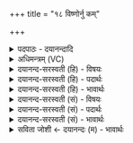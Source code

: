 +++
title = "१८ विष्णोर्नु कम्"

+++
<details><summary>पदपाठः - दयानन्दादि</summary>

विष्णोः॑। नु। क॒म्। वी॒र्या᳖णि। प्र। वो॒च॒म्। यः। पार्थि॑वानि। वि॒म॒मऽइति॑ विऽम॒मे। रजा॑ꣳसि। यः। अस्क॑भायत्। उत्त॑रमित्युत्ऽत॑रम्। स॒धस्थ॒मिति॑ स॒धऽस्थ॑म्। वि॒च॒क्र॒मा॒ण इति॑ विऽचक्रमा॒णः। त्रे॒धा। उ॒रु॒गा॒यऽइत्यु॑रुऽगा॒यः। विष्ण॑वे। त्वा। १८।
</details>

<details><summary>अधिमन्त्रम् (VC)</summary>

- विष्णुर्देवता
- औतथ्यो दीर्घतमा ऋषिः
- स्वराड् आर्षी त्रिष्टुप्
- धैवतः
</details>

<details><summary>दयानन्द-सरस्वती (हि) - विषयः</summary>

अब अगले मन्त्र में व्यापक ईश्वर के गुणों का उपदेश किया है ॥
</details>

<details><summary>दयानन्द-सरस्वती (हि) - पदार्थः</summary>

पदार्थान्वयभाषाः -  हे मनुष्यो ! तुम (यः) जो (विचक्रमाणः) जगत् रचने के लिये कारण के अंशों को युक्त करता हुआ (उरुगायः) बहुत अर्थों को वेद द्वारा उपदेश करनेवाला जगदीश्वर (पार्थिवानि) पृथिवी के विकार अर्थात् पृथिवी के गुणों से उत्पन्न होनेवाले या अन्तरिक्ष में विदित (त्रेधा) तीन प्रकार के (रजांसि) लोकों को (विममे) अनेक प्रकार से रचता है, जो (उत्तरम्) पिछले अवयवों के (सधस्थम्) साथ रहनेवाले कारण को (अस्कभायत्) रोक रखता है (यः) जो (विष्णवे) उपासनादि यज्ञ के लिये आश्रय किया जाता है, उस (विष्णोः) व्यापक परमेश्वर के (वीर्याणि) पराक्रमयुक्त कर्मों का (प्रवोचम्) कथन करूँ और हे परमेश्वर ! (नु) शीघ्र ही (कम्) सुखस्वरूप (त्वा) आपका आश्रय करता हूँ ॥१८॥
</details>

<details><summary>दयानन्द-सरस्वती (हि) - भावार्थः</summary>

भावार्थभाषाः -  सब मनुष्यों को जिस परमेश्वर ने पृथिवी, सूर्य और त्रसरेणु आदि भेद से तीन प्रकार के जगत् को रचकर धारण किया है, उसी की उपासना करनी चाहिये ॥१८॥
</details>

<details><summary>दयानन्द-सरस्वती (सं) - विषयः</summary>

अथ व्यापकेश्वरगुणा उपदिश्यन्ते ॥
</details>

<details><summary>दयानन्द-सरस्वती (सं) - पदार्थः</summary>

पदार्थान्वयभाषाः -  हे मनुष्या ! यूयं यो विचक्रमाण उरुगायो विष्णुर्जगदीश्वरः पार्थिवानि रजांसि त्रेधा विममे, यः उत्तरसधस्थमस्कभायत् प्रतिबध्नाति, यो विष्णवे उपासनादियज्ञायाश्रीयते यस्य विष्णोर्वीर्याणि विद्वांसो वदन्ति, यं सर्वे संश्रयन्ते, कं सुखरूपं देवमहं प्रवोचं नु शीघ्रमाश्रये ॥१८॥
</details>

<details><summary>दयानन्द-सरस्वती (सं) - भावार्थः</summary>

भावार्थभाषाः -  सर्वैर्मनुष्यैर्येन परमेश्वरेण पृथिवीसूर्यत्रसरेणुभेदेन त्रिविधं जगद्रचित्वा ध्रियते स एवोपासनीयः ॥१८॥
</details>

<details><summary>सविता जोशी ← दयानन्दः (म) - भावार्थः</summary>

भावार्थभाषाः -  ज्या परमेश्वराने पृथ्वी, सूर्य व त्रसरेणू इत्यादी तीन प्रकारचे जग निर्माण करून धारण केलेले आहे ते जाणून घेऊन माणसांनी त्याचीच उपासना केली पाहिजे.
</details>